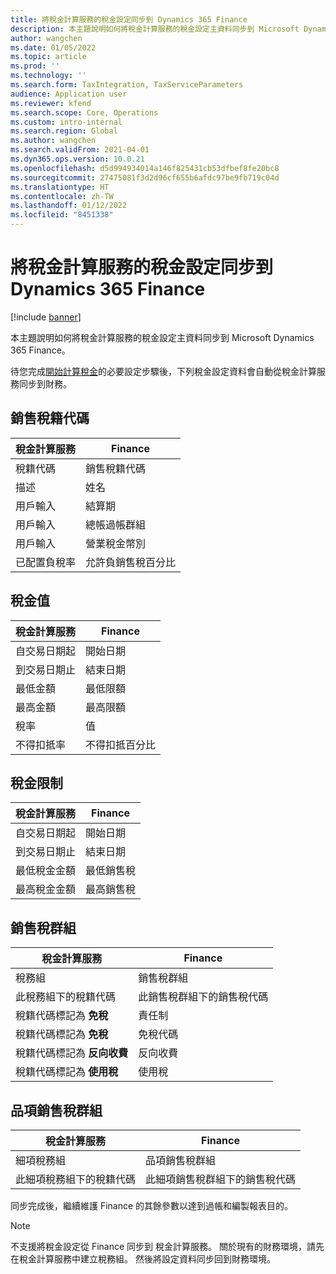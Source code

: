 ```yaml
---
title: 將稅金計算服務的稅金設定同步到 Dynamics 365 Finance
description: 本主題說明如何將稅金計算服務的稅金設定主資料同步到 Microsoft Dynamics 365 Finance。
author: wangchen
ms.date: 01/05/2022
ms.topic: article
ms.prod: ''
ms.technology: ''
ms.search.form: TaxIntegration, TaxServiceParameters
audience: Application user
ms.reviewer: kfend
ms.search.scope: Core, Operations
ms.custom: intro-internal
ms.search.region: Global
ms.author: wangchen
ms.search.validFrom: 2021-04-01
ms.dyn365.ops.version: 10.0.21
ms.openlocfilehash: d5d994934014a146f825431cb53dfbef8fe20bc8
ms.sourcegitcommit: 27475081f3d2d96cf655b6afdc97be9fb719c04d
ms.translationtype: HT
ms.contentlocale: zh-TW
ms.lasthandoff: 01/12/2022
ms.locfileid: "8451338"
---
```

# <a name="sync-the-tax-setup-from-the-tax-calculation-service-to-dynamics-365-finance"></a>將稅金計算服務的稅金設定同步到 Dynamics 365 Finance

[!include [banner](../includes/banner.md)]

本主題說明如何將稅金計算服務的稅金設定主資料同步到 Microsoft Dynamics 365 Finance。

待您完成[開始計算稅金](global-get-started-with-tax-calculation-service.md)的必要設定步驟後，下列稅金設定資料會自動從稅金計算服務同步到財務。

## <a name="sales-tax-code"></a>銷售稅籍代碼

| 稅金計算服務           | Finance                             |
| --------------------------------- | ----------------------------------- |
| 稅籍代碼                          | 銷售稅籍代碼                      |
| 描述                       | 姓名                                |
| 用戶輸入                        | 結算期                   |
| 用戶輸入                        | 總帳過帳群組                |
| 用戶輸入                        | 營業稅金幣別                  |
| 已配置負稅率 | 允許負銷售稅百分比 |

## <a name="tax-value"></a>稅金值

| 稅金計算服務 | Finance                   |
| ----------------------- | ------------------------- |
| 自交易日期起   | 開始日期                 |
| 到交易日期止     | 結束日期                   |
| 最低金額          | 最低限額             |
| 最高金額          | 最高限額             |
| 稅率                | 值                     |
| 不得扣抵率     | 不得扣抵百分比 |

## <a name="tax-limits"></a>稅金限制

| 稅金計算服務 | Finance           |
| ----------------------- | ----------------- |
| 自交易日期起   | 開始日期         |
| 到交易日期止     | 結束日期           |
| 最低稅金金額      | 最低銷售稅 |
| 最高稅金金額      | 最高銷售稅 |

## <a name="sales-tax-group"></a>銷售稅群組

| 稅金計算服務                         | Finance                                    |
| ----------------------------------------------- | ------------------------------------------ |
| 稅務組                                       | 銷售稅群組                            |
| 此稅務組下的稅籍代碼                  | 此銷售稅群組下的銷售稅代碼 |
| 稅籍代碼標記為 **免稅**         | 責任制                                     |
| 稅籍代碼標記為 **免稅**         | 免稅代碼                                |
| 稅籍代碼標記為 **反向收費** | 反向收費                             |
| 稅籍代碼標記為 **使用稅**        | 使用稅                                    |

## <a name="item-sales-tax-group"></a>品項銷售稅群組

| 稅金計算服務             | Finance                                         |
| ----------------------------------- | ----------------------------------------------- |
| 細項稅務組                      | 品項銷售稅群組                            |
| 此細項稅務組下的稅籍代碼 | 此細項銷售稅群組下的銷售稅代碼 |

同步完成後，繼續維護 Finance 的其餘參數以達到過帳和編製報表目的。

> [!NOTE]
> 不支援將稅金設定從 Finance 同步到 稅金計算服務。 關於現有的財務環境，請先在稅金計算服務中建立稅務組。 然後將設定資料同步回到財務環境。
